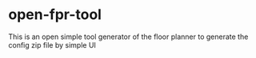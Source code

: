 # open-fpr-tool
This is an open simple tool generator of the floor planner to generate the config zip file by simple UI
